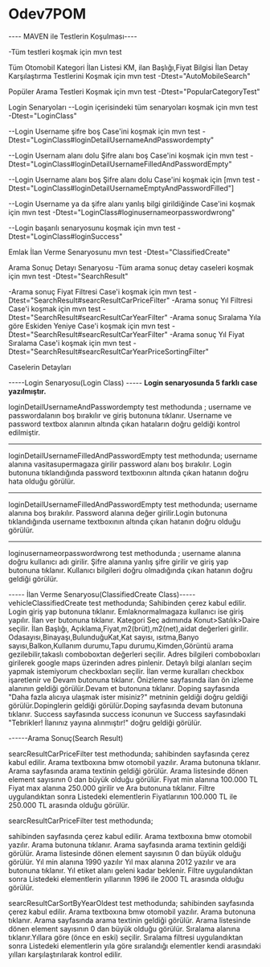 # Odev7POM

---- MAVEN ile Testlerin Koşulması----

-Tüm testleri koşmak için
mvn test

Tüm Otomobil Kategori İlan Listesi KM, ilan Başlığı,Fiyat Bilgisi İlan Detay Karşılaştırma Testlerini Koşmak için
mvn test -Dtest="AutoMobileSearch"

Popüler Arama Testleri Koşmak için
mvn test -Dtest="PopularCategoryTest"

Login Senaryoları
--Login içerisindeki tüm senaryoları koşmak için
mvn test -Dtest="LoginClass"


--Login Username şifre boş Case'ini koşmak için
mvn test -Dtest="LoginClass#loginDetailUsernameAndPasswordempty"


--Login Usernam alanı dolu Şifre alanı boş Case'ini koşmak için
mvn test -Dtest="LoginClass#loginDetailUsernameFilledAndPasswordEmpty"


--Login Username alanı boş Şifre alanı dolu Case'ini koşmak için
[mvn test -Dtest="LoginClass#loginDetailUsernameEmptyAndPasswordFilled"]


--Login Username ya da şifre alanı yanlış bilgi girildiğinde Case'ini koşmak için
mvn test -Dtest="LoginClass#loginusernameorpasswordwrong"


--Login başarılı senaryosunu koşmak için
mvn test -Dtest="LoginClass#loginSuccess"

Emlak İlan Verme Senaryosunu
mvn test -Dtest="ClassifiedCreate"

Arama Sonuç Detayı Senaryosu
-Tüm arama sonuç detay caseleri koşmak için
mvn test -Dtest="SearchResult"


-Arama sonuç Fiyat Filtresi Case'i koşmak için
mvn test -Dtest="SearchResult#searcResultCarPriceFilter"
-Arama sonuç Yıl Filtresi Case'i koşmak için
mvn test -Dtest="SearchResult#searcResultCarYearFilter"
-Arama sonuç Sıralama Yıla göre Eskiden Yeniye Case'i koşmak için
mvn test -Dtest="SearchResult#searcResultCarYearFilter"
-Arama sonuç Yıl Fiyat Sıralama Case'i koşmak için
mvn test -Dtest="SearchResult#searcResultCarYearPriceSortingFilter"


Caselerin Detayları

-----Login Senaryosu(Login Class) -----
**Login senaryosunda 5 farklı case yazılmıştır.**

loginDetailUsernameAndPasswordempty test methodunda ;
username ve passwordalanın boş bırakılır ve giriş butonuna tıklanır.
Username ve password textbox alanının altında çıkan hataların doğru geldiği kontrol edilmiştir.

-----
loginDetailUsernameFilledAndPasswordEmpty test methodunda;
username alanına vasitasupermagaza girilir password alanı boş
bırakılır.
Login butonuna tıklandığında password textboxının altında çıkan hatanın doğru hata olduğu görülür.

------
loginDetailUsernameFilledAndPasswordEmpty  test methodunda;
 username alanına boş bırakılır. Password alanına değer girilir.Login butonuna tıklandığında username textboxının altında çıkan hatanın doğru olduğu görülür.

-------
loginusernameorpasswordwrong test methodunda ;
 username alanına doğru kullanıcı adı girilir.
 Şifre alanına yanlış şifre girilir ve giriş yap butonuna tıklanır.
 Kullanıcı bilgileri doğru olmadığında çıkan hatanın doğru geldiği görülür.


----- İlan Verme Senaryosu(ClassifiedCreate Class)-----
vehicleClassifiedCreate test methodunda;
Sahibinden çerez kabul edilir.
Login giriş yap butonuna tıklanır.
Emlaknormalmagaza kullanıcı ise giriş yapılır.
İlan ver butonuna tıklanır. Kategori Seç adımında Konut>Satılık>Daire
seçilir.
 İlan Başlığı, Açıklama,Fiyat,m2(brüt),m2(net),aidat değerleri girilir. Odasayısı,Binayaşı,BulunduğuKat,Kat sayısı,
ısıtma,Banyo sayısı,Balkon,Kullanım durumu,Tapu durumu,Kimden,Görüntü arama gezilebilir,takaslı comboboxtan değerleri seçilir.
Adres bilgileri comboboxları girilerek google maps üzerinden adres pinlenir.
Detaylı bilgi alanları seçim yapmak istemiyorum
checkboxları seçilir.
 İlan verme kuralları checkbox işaretlenir ve Devam butonuna tıklanır.
 Önizleme sayfasında ilan ön izleme alanının geldiği görülür.Devam et butonuna tıklanır.
Doping sayfasında "Daha fazla alıcıya ulaşmak ister misiniz?" metninin geldiği doğru geldiği görülür.Dopinglerin geldiği
görülür.Doping sayfasında devam butonuna tıklanır.
Success sayfasında success iconunun ve Success sayfasındaki "Tebrikler! İlanınız yayına alınmıştır!" doğru geldiği görülür.

------Arama Sonuç(Search Result)

searcResultCarPriceFilter test methodunda;
sahibinden sayfasında çerez kabul edilir.
Arama textboxına bmw otomobil yazılır. Arama butonuna tıklanır.
Arama sayfasında arama textinin geldiği görülür.
Arama listesinde dönen element sayısının 0 dan büyük olduğu görülür.
Fiyat min alanına 100.000 TL Fiyat max alanına 250.000 girilir ve Ara butonuna tıklanır.
Filtre uygulandıktan sonra Listedeki elementlerin Fiyatlarının 100.000 TL ile 250.000 TL arasında olduğu görülür.



searcResultCarPriceFilter test methodunda;

sahibinden sayfasında çerez kabul edilir.
Arama textboxına bmw otomobil yazılır. Arama butonuna tıklanır.
Arama sayfasında arama textinin geldiği görülür.
Arama listesinde dönen element sayısının 0 dan büyük olduğu görülür.
Yıl min alanına 1990 yazılır Yıl max alanına 2012 yazılır ve ara butonuna tıklanır.
Yıl etiket alanı geleni kadar beklenir.
Filtre uygulandıktan sonra Listedeki elementlerin yıllarının 1996 ile 2000 TL arasında olduğu görülür.

searcResultCarSortByYearOldest test methodunda;
sahibinden sayfasında çerez kabul edilir.
Arama textboxına bmw otomobil yazılır. Arama butonuna tıklanır.
Arama sayfasında arama textinin geldiği görülür.
Arama listesinde dönen element sayısının 0 dan büyük olduğu görülür.
Sıralama alanına tıklanır.Yıllara göre (önce en eski) seçilir.
Sıralama filtresi uygulandıktan sonra Listedeki elementlerin yıla göre sıralandığı elementler kendi arasındaki yılları
karşılaştırılarak kontrol edilir.

